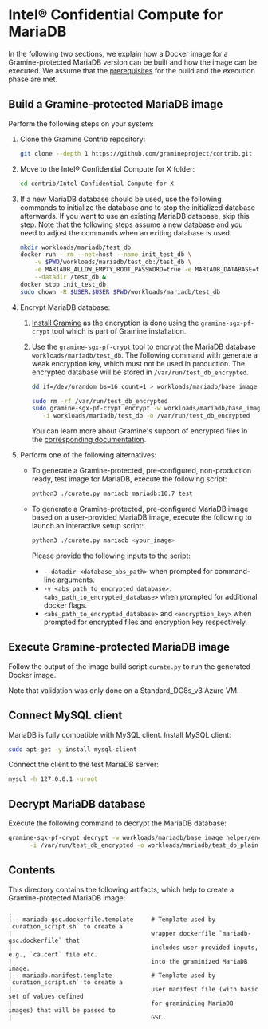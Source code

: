 # Intel® Confidential Compute for MariaDB

In the following two sections, we explain how a Docker image for a Gramine-protected MariaDB
version can be built and how the image can be executed. We assume that the
[prerequisites](../../README.md) for the build and the execution phase are met.

## Build a Gramine-protected MariaDB image

Perform the following steps on your system:

1. Clone the Gramine Contrib repository:
   ```sh
   git clone --depth 1 https://github.com/gramineproject/contrib.git
   ```

2. Move to the Intel® Confidential Compute for X folder:
   ```sh
   cd contrib/Intel-Confidential-Compute-for-X
   ```

3. If a new MariaDB database should be used, use the following commands to initialize the database
   and to stop the initialized database afterwards. If you want to use an existing MariaDB
   database, skip this step. Note that the following steps assume a new database and you need to
   adjust the commands when an exiting database is used.
   ```sh
   mkdir workloads/mariadb/test_db
   docker run --rm --net=host --name init_test_db \
       -v $PWD/workloads/mariadb/test_db:/test_db \
       -e MARIADB_ALLOW_EMPTY_ROOT_PASSWORD=true -e MARIADB_DATABASE=test_db mariadb:10.7 \
       --datadir /test_db &
   docker stop init_test_db
   sudo chown -R $USER:$USER $PWD/workloads/mariadb/test_db
   ```

4. Encrypt MariaDB database:

   1. [Install Gramine](https://gramine.readthedocs.io/en/latest/quickstart.html#install-gramine)
      as the encryption is done using the `gramine-sgx-pf-crypt` tool which is part of Gramine
      installation.

   2. Use the `gramine-sgx-pf-crypt` tool to encrypt the MariaDB database `workloads/mariadb/test_db`.
      The following command with generate a weak encryption key, which must not be used in
      production. The encrypted database will be stored in `/var/run/test_db_encrypted`.
      ```sh
      dd if=/dev/urandom bs=16 count=1 > workloads/mariadb/base_image_helper/encryption_key

      sudo rm -rf /var/run/test_db_encrypted
      sudo gramine-sgx-pf-crypt encrypt -w workloads/mariadb/base_image_helper/encryption_key \
         -i workloads/mariadb/test_db -o /var/run/test_db_encrypted
      ```
      You can learn more about Gramine's support of encrypted files in the
      [corresponding documentation](https://gramine.readthedocs.io/en/stable/manifest-syntax.html#encrypted-files). 

5. Perform one of the following alternatives:
    - To generate a Gramine-protected, pre-configured, non-production ready, test image for MariaDB,
      execute the following script:
      ```sh
      python3 ./curate.py mariadb mariadb:10.7 test
      ```
    - To generate a Gramine-protected, pre-configured MariaDB image based on a user-provided MariaDB
      image, execute the following to launch an interactive setup script:
      ```sh
      python3 ./curate.py mariadb <your_image>
      ```

      Please provide the following inputs to the script:
      - `--datadir <database_abs_path>` when prompted for command-line arguments.
      - `-v <abs_path_to_encrypted_database>:<abs_path_to_encrypted_database>` when prompted for
        additional docker flags.
      - `<abs_path_to_encrypted_database>` and `<encryption_key>` when prompted for encrypted
        files and encryption key respectively.

## Execute Gramine-protected MariaDB image

Follow the output of the image build script `curate.py` to run the generated Docker image.

Note that validation was only done on a Standard_DC8s_v3 Azure VM.

## Connect MySQL client

MariaDB is fully compatible with MySQL client. Install MySQL client:
```sh
sudo apt-get -y install mysql-client
```

Connect the client to the test MariaDB server:
```sh
mysql -h 127.0.0.1 -uroot
```

## Decrypt MariaDB database

Execute the following command to decrypt the MariaDB database:
```sh
gramine-sgx-pf-crypt decrypt -w workloads/mariadb/base_image_helper/encryption_key \
      -i /var/run/test_db_encrypted -o workloads/mariadb/test_db_plain
```

## Contents

This directory contains the following artifacts, which help to create a Gramine-protected MariaDB
image:

    .
    |-- mariadb-gsc.dockerfile.template     # Template used by `curation_script.sh` to create a
    |                                       wrapper dockerfile `mariadb-gsc.dockerfile` that
    |                                       includes user-provided inputs, e.g., `ca.cert` file etc.
    |                                       into the graminized MariaDB image.
    |-- mariadb.manifest.template           # Template used by `curation_script.sh` to create a
    |                                       user manifest file (with basic set of values defined
    |                                       for graminizing MariaDB images) that will be passed to
    |                                       GSC.
